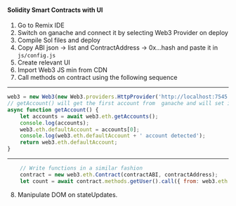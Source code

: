 #### Solidity Smart Contracts with UI

1. Go to Remix IDE
2. Switch on ganache and connect it by selecting Web3 Provider on deploy
3. Compile Sol files and deploy
4. Copy ABI json -> list and ContractAddress -> 0x...hash 
    and paste it in `js/config.js`
5. Create relevant UI
6. Import Web3 JS min from CDN
7. Call methods on contract using the following sequence

---

```javascript
web3 = new Web3(new Web3.providers.HttpProvider('http://localhost:7545'));
// getAccount() will get the first account from  ganache and will set it as defaultAccount for our contract operations ////
async function getAccount() {
    let accounts = await web3.eth.getAccounts();
    console.log(accounts);
    web3.eth.defaultAccount = accounts[0];
    console.log(web3.eth.defaultAccount + ' account detected');
    return web3.eth.defaultAccount;
}

```

---

```javascript
    // Write functions in a similar fashion
    contract = new web3.eth.Contract(contractABI, contractAddress);
    let count = await contract.methods.getUser().call({ from: web3.eth.defaultAccount });
```

8. Manipulate DOM on stateUpdates.